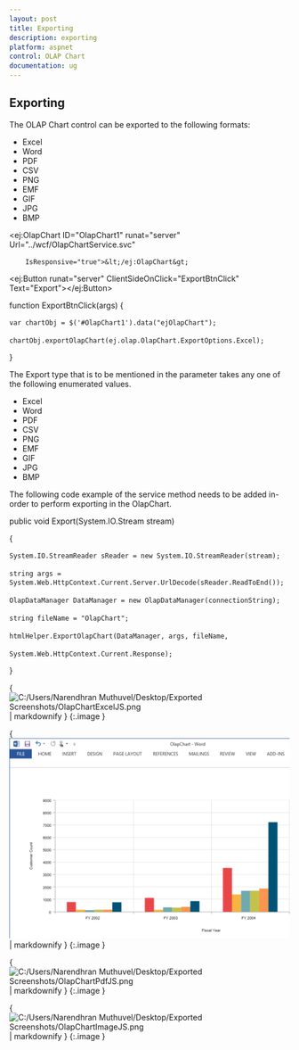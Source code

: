 ```yaml
---
layout: post
title: Exporting
description: exporting
platform: aspnet
control: OLAP Chart
documentation: ug
---
```


## Exporting

The OLAP Chart control can be exported to the following formats:

* Excel
* Word
* PDF
* CSV
* PNG
* EMF
* GIF
* JPG
* BMP



<ej:OlapChart ID="OlapChart1" runat="server" Url="../wcf/OlapChartService.svc"

        IsResponsive="true">&lt;/ej:OlapChart&gt;

&lt;ej:Button runat="server" ClientSideOnClick="ExportBtnClick" Text="Export"&gt;&lt;/ej:Button&gt;



function ExportBtnClick(args) {

    var chartObj = $('#OlapChart1').data("ejOlapChart");

    chartObj.exportOlapChart(ej.olap.OlapChart.ExportOptions.Excel);   

}



The Export type that is to be mentioned in the parameter takes any one of the following enumerated values.

* Excel
* Word
* PDF
* CSV
* PNG
* EMF
* GIF
* JPG
* BMP

The following code example of the service method needs to be added in-order to perform exporting in the OlapChart.

public void Export(System.IO.Stream stream)

{

    System.IO.StreamReader sReader = new System.IO.StreamReader(stream);

    string args = System.Web.HttpContext.Current.Server.UrlDecode(sReader.ReadToEnd());

    OlapDataManager DataManager = new OlapDataManager(connectionString);

    string fileName = "OlapChart";

    htmlHelper.ExportOlapChart(DataManager, args, fileName,

    System.Web.HttpContext.Current.Response);

}



{ ![C:/Users/Narendhran Muthuvel/Desktop/Exported Screenshots/OlapChartExcelJS.png](Exporting_images/Exporting_img1.png) | markdownify }
{:.image }




{ ![C:/Users/Narendhran Muthuvel/Desktop/Exported Screenshots/OlapChartWordJS.png](Exporting_images/Exporting_img2.png) | markdownify }
{:.image }


{ ![C:/Users/Narendhran Muthuvel/Desktop/Exported Screenshots/OlapChartPdfJS.png](Exporting_images/Exporting_img3.png) | markdownify }
{:.image }




{ ![C:/Users/Narendhran Muthuvel/Desktop/Exported Screenshots/OlapChartImageJS.png](Exporting_images/Exporting_img4.png) | markdownify }
{:.image }


